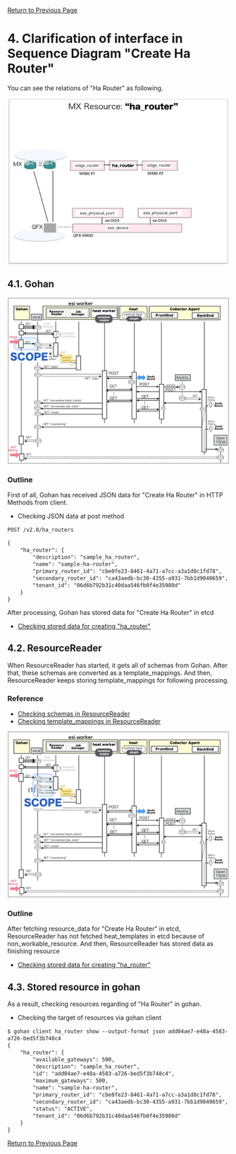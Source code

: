 [Return to Previous Page](00_internet_gateway.md)

# 4. Clarification of interface in Sequence Diagram "Create Ha Router"
You can see the relations of "Ha Router" as following.

![Ha Router](resource/gohan_investigate_for_inetgw.005.png)


## 4.1. Gohan

![scope](../images/ESI_Sequence_diagram.002.png)

### Outline
First of all, Gohan has received JSON data for "Create Ha Router" in HTTP Methods from client.

* Checking JSON data at post method
```
POST /v2.0/ha_routers
```
```
{
    "ha_router": {
        "description": "sample_ha_router",
        "name": "sample-ha-router",
        "primary_router_id": "cbe0fe23-8461-4a71-a7cc-a3a1d8c1fd78",
        "secondary_router_id": "ca43aedb-bc30-4355-a931-7bb1d9040659",
        "tenant_id": "06d6b792b31c40daa546fb0f4e35980d"
    }
}
```
After processing, Gohan has stored data for "Create Ha Router" in etcd

* [Checking stored data for creating "ha_router"](stored_in_etcd/01_Gohan/CreateHaRouter_01.md)


## 4.2. ResourceReader
When ResourceReader has started, it gets all of schemas from Gohan.
After that, these schemas are converted as a template_mappings.
And then, ResourceReader keeps storing template_mappings for following processing.

### Reference
* [Checking schemas in ResourceReader](../memo/schemas.txt)
* [Checking template_mappings in ResourceReader](../memo/template_mappings.md)

![scope](../images/ESI_Sequence_diagram.003.png)

### Outline
After fetching resource_data for "Create Ha Router" in etcd, ResourceReader has not fetched heat_templates in etcd because of non_workable_resource.
And then, ResourceReader has stored data as finishing resource

* [Checking stored data for creating "ha_router"](stored_in_etcd/00_ResourceReader/CreateHaRouter_01.md)


## 4.3. Stored resource in gohan
As a result, checking resources regarding of "Ha Router" in gohan.

* Checking the target of resources via gohan client
```
$ gohan client ha_router show --output-format json add04ae7-e48a-4583-a726-bed5f3b748c4
{
    "ha_router": {
        "available_gateways": 500,
        "description": "sample_ha_router",
        "id": "add04ae7-e48a-4583-a726-bed5f3b748c4",
        "maximum_gateways": 500,
        "name": "sample-ha-router",
        "primary_router_id": "cbe0fe23-8461-4a71-a7cc-a3a1d8c1fd78",
        "secondary_router_id": "ca43aedb-bc30-4355-a931-7bb1d9040659",
        "status": "ACTIVE",
        "tenant_id": "06d6b792b31c40daa546fb0f4e35980d"
    }
}
```

[Return to Previous Page](00_internet_gateway.md)
